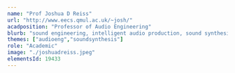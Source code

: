 ```yaml
---
name: "Prof Joshua D Reiss"
url: "http://www.eecs.qmul.ac.uk/~josh/"
acadposition: "Professor of Audio Engineering"
blurb: "sound engineering, intelligent audio production, sound synthesis, audio effects, automatic mixing"
themes: ["audioeng","soundsynthesis"]
role: "Academic"
image: "./joshuadreiss.jpeg"
elementsId: 19433
---
```

